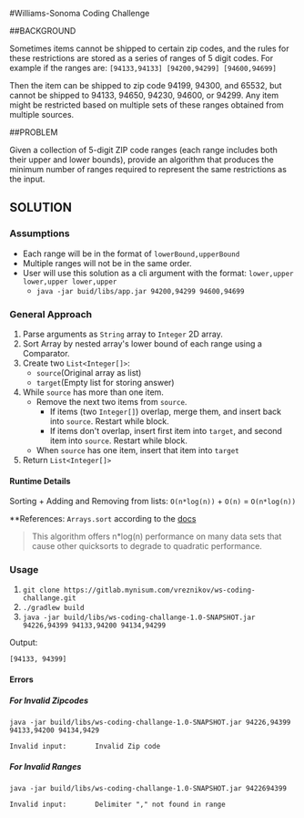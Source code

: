 #Williams-Sonoma Coding Challenge

##BACKGROUND

Sometimes items cannot be shipped to certain zip codes, and the rules for these restrictions are stored as a series of ranges of 5 digit codes. For example if the ranges are:
`[94133,94133] [94200,94299] [94600,94699]`

 

Then the item can be shipped to zip code 94199, 94300, and 65532, but cannot be shipped to 94133, 94650, 94230, 94600, or 94299.
Any item might be restricted based on multiple sets of these ranges obtained from multiple sources.

##PROBLEM

Given a collection of 5-digit ZIP code ranges (each range includes both their upper and lower bounds), provide an algorithm that produces the minimum number of ranges required to represent the same restrictions as the input.


## SOLUTION

### Assumptions

+ Each range will be in the format of `lowerBound,upperBound` 
+ Multiple ranges will not be in the same order.
+ User will use this solution as a cli argument with the format: `lower,upper lower,upper lower,upper`
    + `java -jar buid/libs/app.jar 94200,94299 94600,94699`

### General Approach

1. Parse arguments as `String` array to `Integer` 2D array.
2. Sort Array by nested array's lower bound of each range using a Comparator.
3. Create two `List<Integer[]>`:
    + `source`(Original array as list)
    + `target`(Empty list for storing answer)
4. While `source` has more than one item.
    + Remove the next two items from `source`.
        + If items (two `Integer[]`) overlap, merge them, and insert back into `source`. Restart while block.
        + If items don't overlap, insert first item into `target`, and second item into `source`. Restart while block.
    + When `source` has one item, insert that item into `target`
5. Return `List<Integer[]>`

#### Runtime Details

Sorting + Adding and Removing from lists: 
`O(n*log(n))` + `O(n)` = `O(n*log(n))`

**References: `Arrays.sort` according to the [docs] 

> This algorithm offers n*log(n) performance on many data sets that cause other quicksorts to degrade to quadratic performance.

### Usage

1. `git clone https://gitlab.mynisum.com/vreznikov/ws-coding-challange.git`
2. `./gradlew build`
3. `java -jar build/libs/ws-coding-challange-1.0-SNAPSHOT.jar 94226,94399 94133,94200 94134,94299`

Output:
```shell script
[94133, 94399]
```
#### Errors

##### For Invalid Zipcodes

`java -jar build/libs/ws-coding-challange-1.0-SNAPSHOT.jar 94226,94399 94133,94200 94134,9429`

```shell script
Invalid input:       Invalid Zip code
```

##### For Invalid Ranges

`java -jar build/libs/ws-coding-challange-1.0-SNAPSHOT.jar 9422694399`

```shell script
Invalid input:       Delimiter "," not found in range
```

<!-- Links -->

[docs]: https://docs.oracle.com/javase/6/docs/api/java/util/Arrays.html#sort%28byte%5B%5D%29